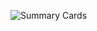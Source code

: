 


![Summary Cards](https://github-profile-summary-cards.vercel.app/api/cards/profile-details?username=narminya&theme=vue)

<!---
narminya/narminya is a ✨ special ✨ repository because its `README.md` (this file) appears on your GitHub profile.
You can click the Preview link to take a look at your changes.
--->
